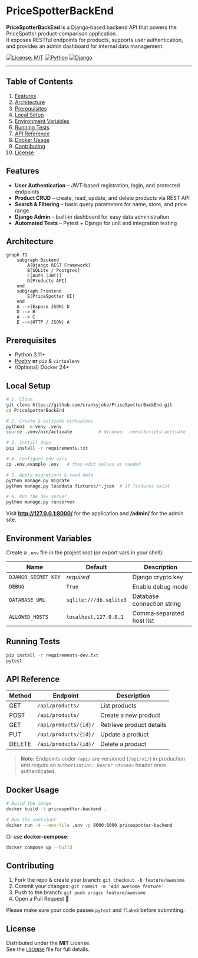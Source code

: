 
# PriceSpotterBackEnd

**PriceSpotterBackEnd** is a Django‑based backend API that powers the PriceSpotter product‑comparison application.  
It exposes RESTful endpoints for products, supports user authentication, and provides an admin dashboard for internal data management.



[![License: MIT](https://img.shields.io/badge/License-MIT-blue.svg)](#license)
[![Python](https://img.shields.io/badge/Python-3.11%2B-blue)](https://www.python.org/)
[![Django](https://img.shields.io/badge/Django-4.x-success)](https://www.djangoproject.com/)

---

## Table of Contents

1. [Features](#features)
2. [Architecture](#architecture)
3. [Prerequisites](#prerequisites)
4. [Local Setup](#local-setup)
5. [Environment Variables](#environment-variables)
6. [Running Tests](#running-tests)
7. [API Reference](#api-reference)
8. [Docker Usage](#docker-usage)
9. [Contributing](#contributing)
10. [License](#license)

## Features

- **User Authentication** – JWT‑based registration, login, and protected endpoints  
- **Product CRUD** – create, read, update, and delete products via REST API  
- **Search & Filtering** – basic query parameters for name, store, and price range  
- **Django Admin** – built‑in dashboard for easy data administration  
- **Automated Tests** – Pytest + Django for unit and integration testing  

## Architecture

```mermaid
graph TD
    subgraph Backend
        A[Django REST Framework]
        B[SQLite / Postgres]
        C[Auth (JWT)]
        D[Products API]
    end
    subgraph Frontend
        E[PriceSpotter UI]
    end
    A -->|Expose JSON| D
    D --> B
    A --> C
    E -->|HTTP / JSON| A
```

## Prerequisites

- Python 3.11+  
- [Poetry](https://python-poetry.org/) **or** `pip` & `virtualenv`  
- (Optional) Docker 24+

## Local Setup

```bash
# 1. Clone
git clone https://github.com/crankyjoke/PriceSpotterBackEnd.git
cd PriceSpotterBackEnd

# 2. Create & activate virtualenv
python3 -m venv .venv
source .venv/bin/activate          # Windows: .venv\Scripts\activate

# 3. Install deps
pip install -r requirements.txt

# 4. Configure env vars
cp .env.example .env   # then edit values as needed

# 5. Apply migrations & seed data
python manage.py migrate
python manage.py loaddata fixtures/*.json  # if fixtures exist

# 6. Run the dev server
python manage.py runserver
```

Visit **http://127.0.0.1:8000/** for the application and **/admin/** for the admin site.

## Environment Variables

Create a `.env` file in the project root (or export vars in your shell):

| Name               | Default          | Description                           |
|--------------------|------------------|---------------------------------------|
| `DJANGO_SECRET_KEY`| _required_       | Django crypto key                     |
| `DEBUG`            | `True`           | Enable debug mode                     |
| `DATABASE_URL`     | `sqlite:///db.sqlite3` | Database connection string |
| `ALLOWED_HOSTS`    | `localhost,127.0.0.1` | Comma‑separated host list   |

## Running Tests

```bash
pip install -r requirements-dev.txt
pytest
```

## API Reference

| Method | Endpoint               | Description                 |
|--------|------------------------|-----------------------------|
| GET    | `/api/products/`       | List products               |
| POST   | `/api/products/`       | Create a new product        |
| GET    | `/api/products/{id}/`  | Retrieve product details    |
| PUT    | `/api/products/{id}/`  | Update a product            |
| DELETE | `/api/products/{id}/`  | Delete a product            |

> **Note:** Endpoints under `/api/` are versioned (`/api/v1/`) in production and require an `Authorization: Bearer <token>` header once authenticated.

## Docker Usage

```bash
# Build the image
docker build -t pricespotter-backend .

# Run the container
docker run -d --env-file .env -p 8000:8000 pricespotter-backend
```

Or use **docker‑compose**:

```bash
docker compose up --build
```

## Contributing

1. Fork the repo & create your branch: `git checkout -b feature/awesome`
2. Commit your changes: `git commit -m 'Add awesome feature'`
3. Push to the branch: `git push origin feature/awesome`
4. Open a Pull Request 🚀

Please make sure your code passes `pytest` and `flake8` before submitting.

## License

Distributed under the **MIT** License.  
See the [`LICENSE`](LICENSE) file for full details.
